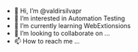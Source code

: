 - 👋 Hi, I’m @valdirsilvapr
- 👀 I’m interested in Automation Testing
- 🌱 I’m currently learning WebExtionsions
- 💞️ I’m looking to collaborate on ...
- 📫 How to reach me ...

<!---
valdirsilvapr/valdirsilvapr is a ✨ special ✨ repository because its `README.md` (this file) appears on your GitHub profile.
You can click the Preview link to take a look at your changes.
--->
